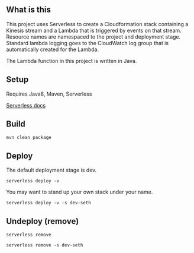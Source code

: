 ## What is this

This project uses Serverless to create a Cloudformation stack containing a Kinesis stream and a Lambda 
that is triggered by events on that stream. Resource names are namespaced to the project and deployment stage.
Standard lambda logging goes to the CloudWatch log group that is automatically created for the Lambda.

The Lambda function in this project is written in Java.

## Setup

Requires Java8, Maven, Serverless

[Serverless docs](https://serverless.com/framework/docs/providers/aws/guide/intro/)

## Build

    mvn clean package

## Deploy

The default deployment stage is dev.

    serverless deploy -v

You may want to stand up your own stack under your name.

    serverless deploy -v -s dev-seth

## Undeploy (remove)

    serverless remove

    serverless remove -s dev-seth
